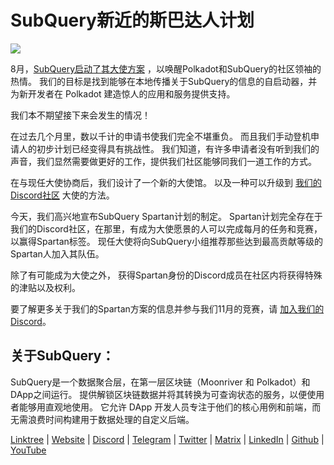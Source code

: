 # SubQuery新近的斯巴达人计划

![](https://miro.medi.com/max/1400/1*k5cScGKMiC45i_N-em3x0Q.png)

8月，[SubQuery启动了其大使方案](./20210713-Introducing-the-SubQuery-Ambassador-Program.md) ，以唤醒Polkadot和SubQuery的社区领袖的热情。 我们的目标是找到能够在本地传播关于SubQuery的信息的自启动器，并为新开发者在 Polkadot 建造惊人的应用和服务提供支持。

我们本不期望接下来会发生的情况！

在过去几个月里，数以千计的申请书使我们完全不堪重负。 而且我们手动登机申请人的初步计划已经变得具有挑战性。 我们知道，有许多申请者没有听到我们的声音，我们显然需要做更好的工作，提供我们社区能够同我们一道工作的方式。

在与现任大使协商后，我们设计了一个新的大使馆。 以及一种可以升级到 [我们的Discord社区](https://discord.com/invite/subquery) 大使的方法。

今天，我们高兴地宣布SubQuery Spartan计划的制定。 Spartan计划完全存在于我们的Discord社区，在那里，有成为大使愿景的人可以完成每月的任务和竞赛，以赢得Spartan标签。 现任大使将向SubQuery小组推荐那些达到最高贡献等级的Spartan人加入其队伍。

除了有可能成为大使之外， 获得Spartan身份的Discord成员在社区内将获得特殊的津贴以及权利。

要了解更多关于我们的Spartan方案的信息并参与我们11月的竞赛，请 [加入我们的 Discord](https://discord.com/invite/subquery)。

## 关于SubQuery：

SubQuery是一个数据聚合层，在第一层区块链（Moonriver 和 Polkadot）和DApp之间运行。 提供解锁区块链数据并将其转换为可查询状态的服务，以便使用者能够用直观地使用。 它允许 DApp 开发人员专注于他们的核心用例和前端，而无需浪费时间构建用于数据处理的自定义后端。

​​[Linktree](https://linktr.ee/subquerynetwork)  |  [Website](https://subquery.network/)  |  [Discord](https://discord.com/invite/78zg8aBSMG)  |  [Telegram](https://t.me/subquerynetwork)  |  [Twitter](https://twitter.com/subquerynetwork)  |  [Matrix](https://matrix.to/#/#subquery:matrix.org)  |  [LinkedIn](https://www.linkedin.com/company/subquery)  |  [Github](https://github.com/subquery/subql)  |  [YouTube](https://www.youtube.com/channel/UCi1a6NUUjegcLHDFLr7CqLw)
